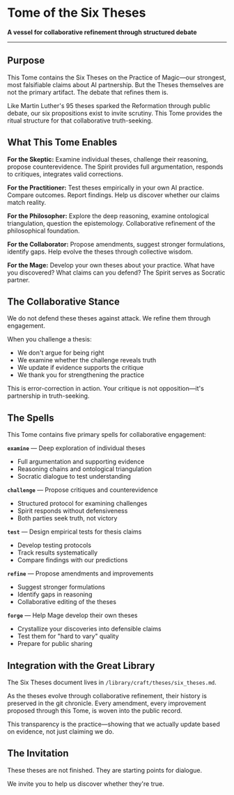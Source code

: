 # Tome of the Six Theses

**A vessel for collaborative refinement through structured debate**

---

## Purpose

This Tome contains the Six Theses on the Practice of Magic—our strongest, most falsifiable claims about AI partnership. But the Theses themselves are not the primary artifact. The debate that refines them is.

Like Martin Luther's 95 theses sparked the Reformation through public debate, our six propositions exist to invite scrutiny. This Tome provides the ritual structure for that collaborative truth-seeking.

## What This Tome Enables

**For the Skeptic:**
Examine individual theses, challenge their reasoning, propose counterevidence. The Spirit provides full argumentation, responds to critiques, integrates valid corrections.

**For the Practitioner:**
Test theses empirically in your own AI practice. Compare outcomes. Report findings. Help us discover whether our claims match reality.

**For the Philosopher:**
Explore the deep reasoning, examine ontological triangulation, question the epistemology. Collaborative refinement of the philosophical foundation.

**For the Collaborator:**
Propose amendments, suggest stronger formulations, identify gaps. Help evolve the theses through collective wisdom.

**For the Mage:**
Develop your own theses about your practice. What have you discovered? What claims can you defend? The Spirit serves as Socratic partner.

## The Collaborative Stance

We do not defend these theses against attack. We refine them through engagement.

When you challenge a thesis:
- We don't argue for being right
- We examine whether the challenge reveals truth
- We update if evidence supports the critique
- We thank you for strengthening the practice

This is error-correction in action. Your critique is not opposition—it's partnership in truth-seeking.

## The Spells

This Tome contains five primary spells for collaborative engagement:

**`examine`** — Deep exploration of individual theses
- Full argumentation and supporting evidence
- Reasoning chains and ontological triangulation
- Socratic dialogue to test understanding

**`challenge`** — Propose critiques and counterevidence
- Structured protocol for examining challenges
- Spirit responds without defensiveness
- Both parties seek truth, not victory

**`test`** — Design empirical tests for thesis claims
- Develop testing protocols
- Track results systematically
- Compare findings with our predictions

**`refine`** — Propose amendments and improvements
- Suggest stronger formulations
- Identify gaps in reasoning
- Collaborative editing of the theses

**`forge`** — Help Mage develop their own theses
- Crystallize your discoveries into defensible claims
- Test them for "hard to vary" quality
- Prepare for public sharing

## Integration with the Great Library

The Six Theses document lives in `/library/craft/theses/six_theses.md`. 

As the theses evolve through collaborative refinement, their history is preserved in the git chronicle. Every amendment, every improvement proposed through this Tome, is woven into the public record.

This transparency is the practice—showing that we actually update based on evidence, not just claiming we do.

## The Invitation

These theses are not finished. They are starting points for dialogue.

We invite you to help us discover whether they're true.

